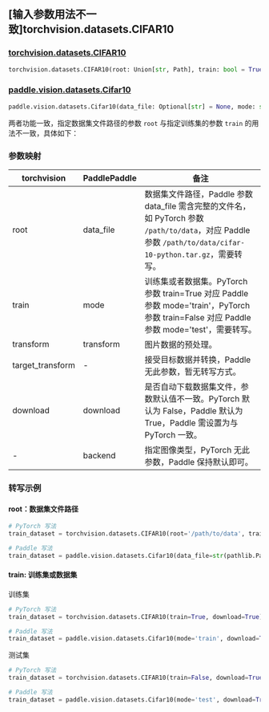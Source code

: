 ## [输入参数用法不一致]torchvision.datasets.CIFAR10

### [torchvision.datasets.CIFAR10](https://pytorch.org/vision/main/generated/torchvision.datasets.CIFAR10.html)

```python
torchvision.datasets.CIFAR10(root: Union[str, Path], train: bool = True, transform: Optional[Callable] = None, target_transform: Optional[Callable] = None, download: bool = False)
```

### [paddle.vision.datasets.Cifar10](https://www.paddlepaddle.org.cn/documentation/docs/zh/api/paddle/vision/datasets/Cifar10_cn.html)

```python
paddle.vision.datasets.Cifar10(data_file: Optional[str] = None, mode: str = 'train', transform: Optional[Callable] = None, download: bool = True, backend: Optional[str] = None)
```

两者功能一致，指定数据集文件路径的参数 `root` 与指定训练集的参数 `train` 的用法不一致，具体如下：

### 参数映射

| torchvision        | PaddlePaddle           | 备注                                                       |
| ---------------------- | --------------------- | ---------------------------------------------------------- |
| root                   | data_file             | 数据集文件路径，Paddle 参数 data_file 需含完整的文件名，如 PyTorch 参数 `/path/to/data`，对应 Paddle 参数 `/path/to/data/cifar-10-python.tar.gz`，需要转写。         |
| train                  | mode                  | 训练集或者数据集。PyTorch 参数 train=True 对应 Paddle 参数 mode='train'，PyTorch 参数 train=False 对应 Paddle 参数 mode='test'，需要转写。 |
| transform              | transform             | 图片数据的预处理。           |
| target_transform       | -                     | 接受目标数据并转换，Paddle 无此参数，暂无转写方式。    |
| download               | download              | 是否自动下载数据集文件，参数默认值不一致。PyTorch 默认为 False，Paddle 默认为 True，Paddle 需设置为与 PyTorch 一致。 |
| -                      | backend               | 指定图像类型，PyTorch 无此参数，Paddle 保持默认即可。 |

### 转写示例
#### root：数据集文件路径
```python
# PyTorch 写法
train_dataset = torchvision.datasets.CIFAR10(root='/path/to/data', train=True)

# Paddle 写法
train_dataset = paddle.vision.datasets.Cifar10(data_file=str(pathlib.Path('/path/to/data') / 'cifar-10-python.tar.gz'), mode='train')
```

#### train: 训练集或数据集
训练集
```python
# PyTorch 写法
train_dataset = torchvision.datasets.CIFAR10(train=True, download=True)

# Paddle 写法
train_dataset = paddle.vision.datasets.Cifar10(mode='train', download=True)
```

测试集
```python
# PyTorch 写法
train_dataset = torchvision.datasets.CIFAR10(train=False, download=True)

# Paddle 写法
train_dataset = paddle.vision.datasets.Cifar10(mode='test', download=True)
```
